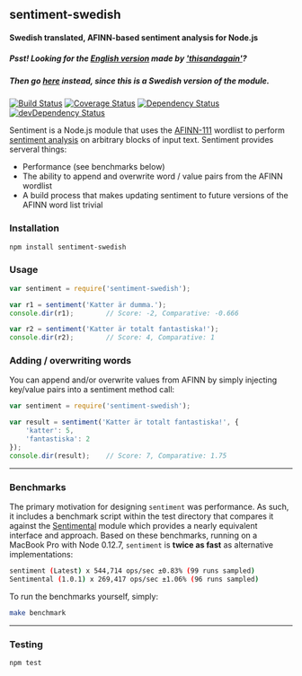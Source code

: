 ## sentiment-swedish
#### Swedish translated, AFINN-based sentiment analysis for Node.js

##### Psst! Looking for the [English version](https://github.com/thisandagain/sentiment) made by ['thisandagain'](https://github.com/thisandagain)?
##### Then go [here](https://github.com/thisandagain/sentiment) instead, since this is a Swedish version of the module.

[![Build Status](https://travis-ci.org/thisandagain/sentiment.svg?branch=develop)](https://travis-ci.org/thisandagain/sentiment)
[![Coverage Status](https://coveralls.io/repos/thisandagain/sentiment/badge.svg?branch=develop&service=github)](https://coveralls.io/github/thisandagain/sentiment?branch=develop)
[![Dependency Status](https://david-dm.org/thisandagain/sentiment.svg)](https://david-dm.org/thisandagain/sentiment)
[![devDependency Status](https://david-dm.org/thisandagain/sentiment/dev-status.svg)](https://david-dm.org/thisandagain/sentiment#info=devDependencies)

Sentiment is a Node.js module that uses the [AFINN-111](http://www2.imm.dtu.dk/pubdb/views/publication_details.php?id=6010) wordlist to perform [sentiment analysis](http://en.wikipedia.org/wiki/Sentiment_analysis) on arbitrary blocks of input text. Sentiment provides serveral things:

- Performance (see benchmarks below)
- The ability to append and overwrite word / value pairs from the AFINN wordlist
- A build process that makes updating sentiment to future versions of the AFINN word list trivial

### Installation
```bash
npm install sentiment-swedish
```

### Usage
```javascript
var sentiment = require('sentiment-swedish');

var r1 = sentiment('Katter är dumma.');
console.dir(r1);        // Score: -2, Comparative: -0.666

var r2 = sentiment('Katter är totalt fantastiska!');
console.dir(r2);        // Score: 4, Comparative: 1
```

### Adding / overwriting words
You can append and/or overwrite values from AFINN by simply injecting key/value pairs into a sentiment method call:
```javascript
var sentiment = require('sentiment-swedish');

var result = sentiment('Katter är totalt fantastiska!', {
    'katter': 5,
    'fantastiska': 2  
});
console.dir(result);    // Score: 7, Comparative: 1.75
```

---

### Benchmarks
The primary motivation for designing `sentiment` was performance. As such, it includes a benchmark script within the test directory that compares it against the [Sentimental](https://github.com/thinkroth/Sentimental) module which provides a nearly equivalent interface and approach. Based on these benchmarks, running on a MacBook Pro with Node 0.12.7, `sentiment` is **twice as fast** as alternative implementations:

```bash
sentiment (Latest) x 544,714 ops/sec ±0.83% (99 runs sampled)
Sentimental (1.0.1) x 269,417 ops/sec ±1.06% (96 runs sampled)
```

To run the benchmarks yourself, simply:
```bash
make benchmark
```

---

### Testing
```bash
npm test
```
